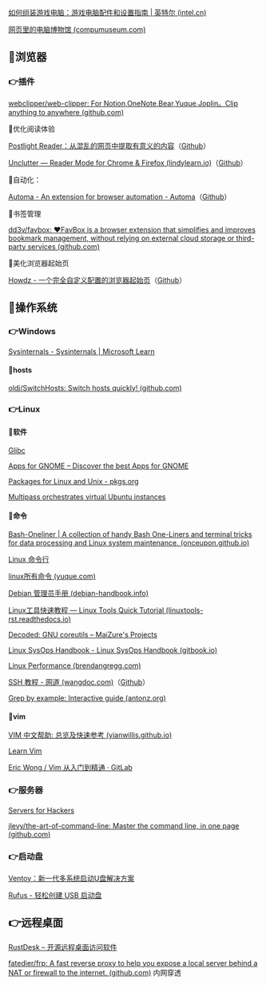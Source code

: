 
[如何组装游戏电脑：游戏电脑配件和设置指南 | 英特尔 (intel.cn)](https://www.intel.cn/content/www/cn/zh/gaming/resources/how-to-build-a-gaming-pc.html)

[网页里的电脑博物馆 (compumuseum.com)](https://www.compumuseum.com/)


## 🔷浏览器

### 👉插件


[webclipper/web-clipper: For Notion,OneNote,Bear,Yuque,Joplin。Clip anything to anywhere (github.com)](https://github.com/webclipper/web-clipper)

🔻优化阅读体验

[Postlight Reader：从混乱的网页中提取有意义的内容](https://reader.postlight.com/)（[Github](https://github.com/postlight/parser)）

[Unclutter — Reader Mode for Chrome & Firefox (lindylearn.io)](https://unclutter.lindylearn.io/)（[Github](https://github.com/lindylearn/unclutter)）

🔻自动化：

[Automa - An extension for browser automation - Automa](https://www.automa.site/)（[Github](https://github.com/AutomaApp/automa)）

🔻书签管理

[dd3v/favbox: ❤️FavBox is a browser extension that simplifies and improves bookmark management, without relying on external cloud storage or third-party services (github.com)](https://github.com/dd3v/favbox)

🔻美化浏览器起始页

[Howdz - 一个完全自定义配置的浏览器起始页](https://doc.howdz.xyz/)（[Github](https://github.com/leon-kfd/Dashboard)）


## 🔷操作系统

### 👉Windows

[Sysinternals - Sysinternals | Microsoft Learn](https://learn.microsoft.com/zh-cn/sysinternals/)

#### 🔻hosts
[oldj/SwitchHosts: Switch hosts quickly! (github.com)](https://github.com/oldj/SwitchHosts)

### 👉Linux

#### 🔻软件

[Glibc](http://ftp.gnu.org/gnu/glibc/)

[Apps for GNOME – Discover the best Apps for GNOME](https://apps.gnome.org/zh-CN/)

[Packages for Linux and Unix - pkgs.org](https://pkgs.org/)

[Multipass orchestrates virtual Ubuntu instances](https://multipass.run/)

#### 🔻命令

[Bash-Oneliner | A collection of handy Bash One-Liners and terminal tricks for data processing and Linux system maintenance. (onceupon.github.io)](https://onceupon.github.io/Bash-Oneliner/)

[Linux 命令行](http://billie66.github.io/TLCL/book/)

[linux所有命令 (yuque.com)](https://www.yuque.com/vpwpw5/cymgtx)

[Debian 管理员手册 (debian-handbook.info)](https://debian-handbook.info/browse/zh-CN/stable/)

[Linux工具快速教程 — Linux Tools Quick Tutorial (linuxtools-rst.readthedocs.io)](https://linuxtools-rst.readthedocs.io/zh-cn/latest/index.html)

[Decoded: GNU coreutils – MaiZure's Projects](https://www.maizure.org/projects/decoded-gnu-coreutils/index.html)

[Linux SysOps Handbook - Linux SysOps Handbook (gitbook.io)](https://abarrak.gitbook.io/linux-sysops-handbook)

[Linux Performance (brendangregg.com)](https://www.brendangregg.com/linuxperf.html)

[SSH 教程 - 网道 (wangdoc.com)](https://wangdoc.com/ssh/)（[Github](https://github.com/wangdoc/ssh-tutorial)）

[Grep by example: Interactive guide (antonz.org)](https://antonz.org/grep-by-example/)

#### 🔻vim

[VIM 中文帮助: 总览及快速参考 (yianwillis.github.io)](https://yianwillis.github.io/vimcdoc/doc/help.html)

[Learn Vim](https://gitlab.com/wsdjeg/Learn-Vim_zh_cn)

[Eric Wong / Vim 从入门到精通 · GitLab](https://gitlab.com/wsdjeg/vim-galore-zh_cn)

### 👉服务器

[Servers for Hackers](https://serversforhackers.com/)

[jlevy/the-art-of-command-line: Master the command line, in one page (github.com)](https://github.com/jlevy/the-art-of-command-line)


### 👉启动盘

[Ventoy：新一代多系统启动U盘解决方案](https://www.ventoy.net/cn/index.html)

[Rufus - 轻松创建 USB 启动盘](https://rufus.ie/zh/)


## 👉远程桌面

[RustDesk – 开源远程桌面访问软件](https://rustdesk.com/zh/)

[fatedier/frp: A fast reverse proxy to help you expose a local server behind a NAT or firewall to the internet. (github.com)](https://github.com/fatedier/frp) 内网穿透
